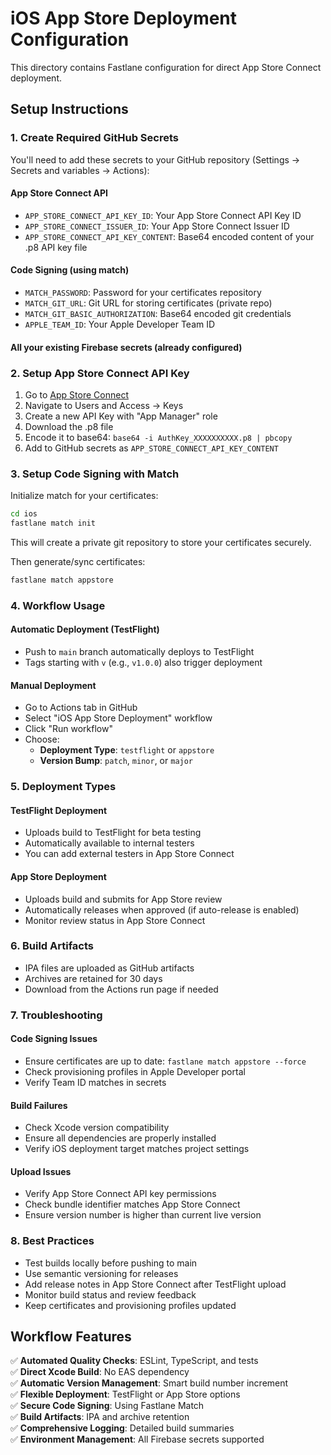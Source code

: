 # iOS App Store Deployment Configuration

This directory contains Fastlane configuration for direct App Store Connect deployment.

## Setup Instructions

### 1. Create Required GitHub Secrets

You'll need to add these secrets to your GitHub repository (Settings → Secrets and variables → Actions):

#### App Store Connect API
- `APP_STORE_CONNECT_API_KEY_ID`: Your App Store Connect API Key ID
- `APP_STORE_CONNECT_ISSUER_ID`: Your App Store Connect Issuer ID  
- `APP_STORE_CONNECT_API_KEY_CONTENT`: Base64 encoded content of your .p8 API key file

#### Code Signing (using match)
- `MATCH_PASSWORD`: Password for your certificates repository
- `MATCH_GIT_URL`: Git URL for storing certificates (private repo)
- `MATCH_GIT_BASIC_AUTHORIZATION`: Base64 encoded git credentials
- `APPLE_TEAM_ID`: Your Apple Developer Team ID

#### All your existing Firebase secrets (already configured)

### 2. Setup App Store Connect API Key

1. Go to [App Store Connect](https://appstoreconnect.apple.com)
2. Navigate to Users and Access → Keys
3. Create a new API Key with "App Manager" role
4. Download the .p8 file
5. Encode it to base64: `base64 -i AuthKey_XXXXXXXXXX.p8 | pbcopy`
6. Add to GitHub secrets as `APP_STORE_CONNECT_API_KEY_CONTENT`

### 3. Setup Code Signing with Match

Initialize match for your certificates:

```bash
cd ios
fastlane match init
```

This will create a private git repository to store your certificates securely.

Then generate/sync certificates:

```bash
fastlane match appstore
```

### 4. Workflow Usage

#### Automatic Deployment (TestFlight)
- Push to `main` branch automatically deploys to TestFlight
- Tags starting with `v` (e.g., `v1.0.0`) also trigger deployment

#### Manual Deployment
- Go to Actions tab in GitHub
- Select "iOS App Store Deployment" workflow  
- Click "Run workflow"
- Choose:
  - **Deployment Type**: `testflight` or `appstore`
  - **Version Bump**: `patch`, `minor`, or `major`

### 5. Deployment Types

#### TestFlight Deployment
- Uploads build to TestFlight for beta testing
- Automatically available to internal testers
- You can add external testers in App Store Connect

#### App Store Deployment  
- Uploads build and submits for App Store review
- Automatically releases when approved (if auto-release is enabled)
- Monitor review status in App Store Connect

### 6. Build Artifacts

- IPA files are uploaded as GitHub artifacts
- Archives are retained for 30 days
- Download from the Actions run page if needed

### 7. Troubleshooting

#### Code Signing Issues
- Ensure certificates are up to date: `fastlane match appstore --force`
- Check provisioning profiles in Apple Developer portal
- Verify Team ID matches in secrets

#### Build Failures
- Check Xcode version compatibility
- Ensure all dependencies are properly installed
- Verify iOS deployment target matches project settings

#### Upload Issues
- Verify App Store Connect API key permissions
- Check bundle identifier matches App Store Connect
- Ensure version number is higher than current live version

### 8. Best Practices

- Test builds locally before pushing to main
- Use semantic versioning for releases
- Add release notes in App Store Connect after TestFlight upload
- Monitor build status and review feedback
- Keep certificates and provisioning profiles updated

## Workflow Features

✅ **Automated Quality Checks**: ESLint, TypeScript, and tests  
✅ **Direct Xcode Build**: No EAS dependency  
✅ **Automatic Version Management**: Smart build number increment  
✅ **Flexible Deployment**: TestFlight or App Store options  
✅ **Secure Code Signing**: Using Fastlane Match  
✅ **Build Artifacts**: IPA and archive retention  
✅ **Comprehensive Logging**: Detailed build summaries  
✅ **Environment Management**: All Firebase secrets supported
